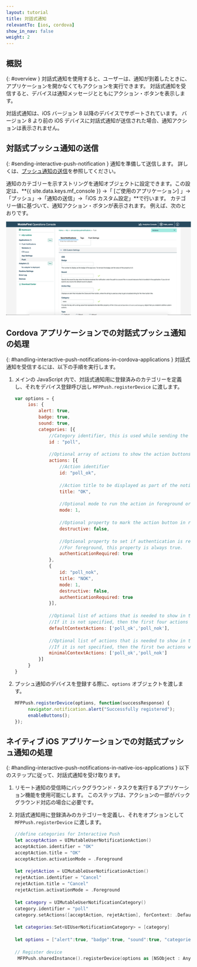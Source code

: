 ```yaml
---
layout: tutorial
title: 対話式通知
relevantTo: [ios, cordova]
show_in_nav: false
weight: 2
---
```

<!-- NLS_CHARSET=UTF-8 -->
## 概説
{: #overview }
対話式通知を使用すると、ユーザーは、通知が到着したときに、アプリケーションを開かなくてもアクションを実行できます。 対話式通知を受信すると、デバイスは通知メッセージとともにアクション・ボタンを表示します。

対話式通知は、iOS バージョン 8 以降のデバイスでサポートされています。 バージョン 8 より前の iOS デバイスに対話式通知が送信された場合、通知アクションは表示されません。

## 対話式プッシュ通知の送信
{: #sending-interactive-push-notification }
通知を準備して送信します。 詳しくは、[プッシュ通知の送信](../../sending-notifications)を参照してください。

通知のカテゴリーを示すストリングを通知オブジェクトに設定できます。この設定は、**{{ site.data.keys.mf_console }} →「 [ご使用のアプリケーション] 」→「プッシュ」→「通知の送信」→「iOS カスタム設定」**で行います。 カテゴリー値に基づいて、通知アクション・ボタンが表示されます。 例えば、次のとおりです。

![{{ site.data.keys.mf_console }}](categories-for-interactive-notifications.png)

## Cordova アプリケーションでの対話式プッシュ通知の処理
{: #handling-interactive-push-notifications-in-cordova-applications }
対話式通知を受信するには、以下の手順を実行します。

1. メインの JavaScript 内で、対話式通知用に登録済みのカテゴリーを定義し、それをデバイス登録呼び出し `MFPPush.registerDevice` に渡します。

   ```javascript
   var options = {
        ios: {
            alert: true,
            badge: true,
            sound: true,
            categories: [{
                //Category identifier, this is used while sending the notification.
                id : "poll", 

                //Optional array of actions to show the action buttons along with the message.    
                actions: [{
                    //Action identifier
                    id: "poll_ok", 

                    //Action title to be displayed as part of the notification button.
                    title: "OK", 

                    //Optional mode to run the action in foreground or background. 1-foreground. 0-background. Default is foreground.
                    mode: 1,  

                    //Optional property to mark the action button in red color. Default is false.
                    destructive: false,

                    //Optional property to set if authentication is required or not before running the action.(Screen lock).
                    //For foreground, this property is always true.
                    authenticationRequired: true
                },
                {
                    id: "poll_nok",
                    title: "NOK",
                    mode: 1,
                    destructive: false,
                    authenticationRequired: true
                }],
                    
                //Optional list of actions that is needed to show in the case alert.
                //If it is not specified, then the first four actions will be shown.
                defaultContextActions: ['poll_ok','poll_nok'],

                //Optional list of actions that is needed to show in the notification center, lock screen.
                //If it is not specified, then the first two actions will be shown.
                minimalContextActions: ['poll_ok','poll_nok'] 
            }]     
        }
   }
   ```

2. プッシュ通知のデバイスを登録する際に、`options` オブジェクトを渡します。

   ```javascript
   MFPPush.registerDevice(options, function(successResponse) {
  		navigator.notification.alert("Successfully registered");
  		enableButtons();
   });  
   ```

## ネイティブ iOS アプリケーションでの対話式プッシュ通知の処理
{: #handling-interactive-push-notifications-in-native-ios-applications }
以下のステップに従って、対話式通知を受け取ります。

1. リモート通知の受信時にバックグラウンド・タスクを実行するアプリケーション機能を使用可能にします。 このステップは、アクションの一部がバックグラウンド対応の場合に必要です。
2. 対話式通知用に登録済みのカテゴリーを定義し、それをオプションとして `MFPPush.registerDevice` に渡します。

   ```swift
   //define categories for Interactive Push
   let acceptAction = UIMutableUserNotificationAction()
   acceptAction.identifier = "OK"
   acceptAction.title = "OK"
   acceptAction.activationMode = .Foreground

   let rejetAction = UIMutableUserNotificationAction()
   rejetAction.identifier = "Cancel"
   rejetAction.title = "Cancel"
   rejetAction.activationMode = .Foreground

   let category = UIMutableUserNotificationCategory()
   category.identifier = "poll"
   category.setActions([acceptAction, rejetAction], forContext: .Default)

   let categories:Set<UIUserNotificationCategory> = [category]

   let options = ["alert":true, "badge":true, "sound":true, "categories": categories]

   // Register device
    MFPPush.sharedInstance().registerDevice(options as [NSObject : AnyObject], completionHandler: {(response: WLResponse!, error: NSError!) -> Void in
   ```
